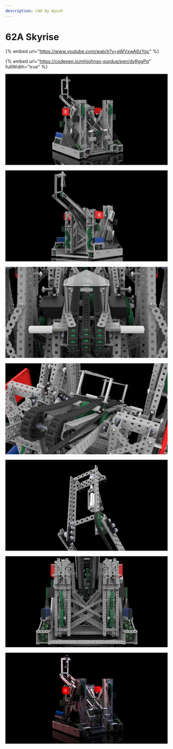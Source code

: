 ```yaml
---
description: CAD by Ayush
---
```


# 62A Skyrise

{% embed url="https://www.youtube.com/watch?v=gWVxwA6zYoc" %}

{% embed url="https://codepen.io/mhjohnso-purdue/pen/dyRggPq" fullWidth="true" %}



![CAD by Ayush(1961Z, BLRS), Renders by Ayush(1961Z, BLRS)](<../../.gitbook/assets/62 Skyrise 1.44.png>)

![CAD by Ayush(1961Z, BLRS), Renders by Ayush(1961Z, BLRS)](<../../.gitbook/assets/62 Skyrise 1.47.png>)

![CAD by Ayush(1961Z, BLRS), Renders by Ayush(1961Z, BLRS)](<../../.gitbook/assets/62 Skyrise 1.48.png>)

![CAD by Ayush(1961Z, BLRS), Renders by Ayush(1961Z, BLRS)](<../../.gitbook/assets/62 Skyrise 1.50.png>)

![CAD by Ayush(1961Z, BLRS), Renders by Ayush(1961Z, BLRS)](<../../.gitbook/assets/62 Skyrise 1.51.png>)

![CAD by Ayush(1961Z, BLRS), Renders by Ayush(1961Z, BLRS)](<../../.gitbook/assets/62 Skyrise 1.49.png>)

![CAD by Ayush(1961Z, BLRS), Renders by Ayush(1961Z, BLRS)](<../../.gitbook/assets/62 Skyrise 1.28.png>)
